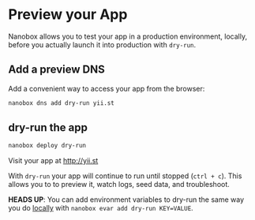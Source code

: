# Preview your App

Nanobox allows you to test your app in a production environment, locally, before you actually launch it into production with `dry-run`.

## Add a preview DNS
Add a convenient way to access your app from the browser:

```bash
nanobox dns add dry-run yii.st
```

## dry-run the app

```bash
nanobox deploy dry-run
```

Visit your app at <a href="http://yii.st" target="\_blank">http://yii.st</a>

With `dry-run` your app will continue to run until stopped (`ctrl + c`). This allows you to to preview it, watch logs, seed data, and troubleshoot.

**HEADS UP**: You can add environment variables to dry-run the same way you do [locally](/php/yii/local-evars) with `nanobox evar add dry-run KEY=VALUE`.
